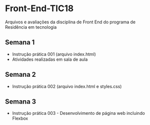 # Front-End-TIC18
Arquivos e avaliações da disciplina de Front End do programa de Residência em tecnologia 

## Semana 1
- Instrução prática 001 (arquivo index.html)
- Atividades realizadas em sala de aula

## Semana 2
- Instrução prática 002 (arquivo index.html e styles.css)

## Semana 3
- Instrução prática 003 - Desenvolvimento de página web incluindo Flexbox
